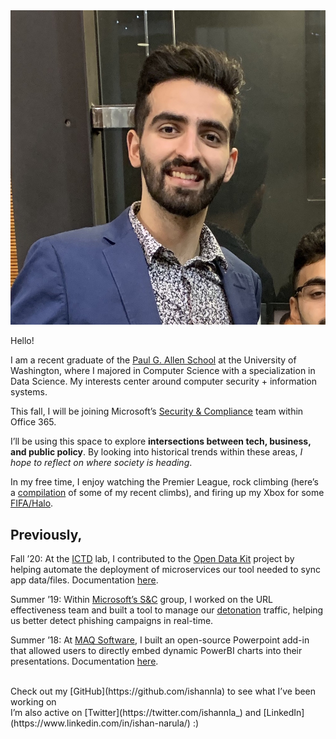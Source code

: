 ---
---

<img id="portrait" src="assets/me.jpg" alt="Headshot"> 

Hello! 

I am a recent graduate of the [Paul G. Allen School](https://www.cs.washington.edu) at the University of Washington, where I majored in Computer Science with a specialization in Data Science. My interests center around computer security + information systems. 

This fall, I will be joining Microsoft’s [Security & Compliance](https://servicetrust.microsoft.com/ViewPage/SCCIntroPage) team within Office 365. 

I’ll be using this space to explore **intersections between tech, business, and public policy**. 
By looking into historical trends within these areas, *I hope to reflect on where society is heading*. 

In my free time, I enjoy watching the Premier League, rock climbing (here’s a [compilation](https://vsco.co/ishannla/gallery) of some of my recent climbs), and firing up my Xbox for some [FIFA/Halo](https://vimeo.com/user116679776). 

## Previously,

Fall ’20: At the [ICTD](https://ictd.cs.washington.edu) lab, I contributed to the [Open Data Kit](https://odk-x.org) project by helping automate the deployment of microservices our tool needed to sync app data/files. Documentation [here](https://docs.odk-x.org/sync-endpoint-setup/). 

Summer ’19: Within [Microsoft’s S&C](https://servicetrust.microsoft.com/ViewPage/SCCIntroPage) group, I worked on the URL effectiveness team and built a tool to manage our [detonation](https://www.microsoft.com/en-us/microsoft-365/blog/2017/01/25/evolving-office-365-advanced-threat-protection-with-url-detonation-and-dynamic-delivery/) traffic, helping us better detect phishing campaigns in real-time. 

Summer ’18: At [MAQ Software](https://maqsoftware.com), I built an open-source Powerpoint add-in that allowed users to directly embed dynamic PowerBI charts into their presentations. Documentation [here](https://github.com/ishannla/PowerBIEmbed).

<br/>
Check out my [GitHub](https://github.com/ishannla) to see what I’ve been working on <br/>
I’m also active on [Twitter](https://twitter.com/ishannla_) and [LinkedIn](https://www.linkedin.com/in/ishan-narula/) :) 